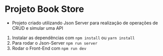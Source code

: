 # Projeto Book Store
- Projeto criado utilizando Json Server para realização de operações de CRUD e simular uma API

1. Instalar as dependências com `npm install` ou `yarn install`
2. Para rodar o Json-Server `npm run server`
3. Rodar o Front-End com `npm run dev`
